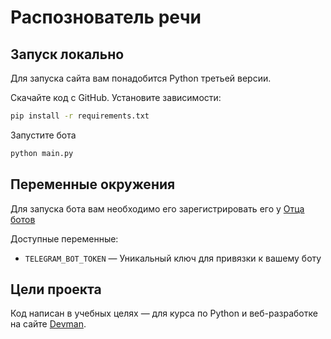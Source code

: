 # Распознователь речи

## Запуск локально

Для запуска сайта вам понадобится Python третьей версии.

Скачайте код с GitHub. Установите зависимости:

```sh
pip install -r requirements.txt
```

Запустите бота

```sh
python main.py
```

## Переменные окружения

Для запуска бота вам необходимо его зарегистрировать его у [Отца ботов](https://telegram.me/BotFather)

Доступные переменные:
- `TELEGRAM_BOT_TOKEN` — Уникальный ключ для привязки к вашему боту

## Цели проекта

Код написан в учебных целях — для курса по Python и веб-разработке на сайте [Devman](https://dvmn.org).
